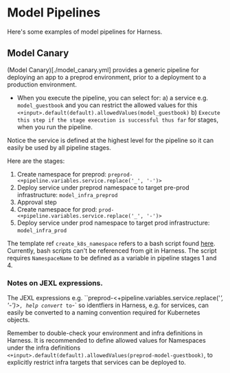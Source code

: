 # Model Pipelines

Here's some examples of model pipelines for Harness. 

## Model Canary

(Model Canary)[./model_canary.yml] provides a generic pipeline for deploying an app to a preprod environment, prior to a deployment to a production environment.

- When you execute the pipeline, you can select for:
a)  a service e.g. `model_guestbook` and you can restrict the allowed values for this `<+input>.default(default).allowedValues(model_guestbook)`
b) `Execute this step if the stage execution is successful thus far` for stages, when you run the pipeline. 

Notice the service is defined at the highest level for the pipeline so it can easily be used by all pipeline stages.

Here are the stages:

1. Create namespace for preprod: `preprod-<+pipeline.variables.service.replace('_', '-')>`
2. Deploy service under preprod namespace to target pre-prod infrastructure: `model_infra_preprod`
3. Approval step
4. Create namespace for prod: `prod-<+pipeline.variables.service.replace('_', '-')>`
5. Deploy service under prod namespace to target prod infrastructure: `model_infra_prod`


The template ref `create_k8s_namespace` refers to a bash script found [here](script_templates/create_namespace.sh). Currently, bash scripts can't be referenced from git in Harness. The script requires `NamespaceName` to be defined as a variable in pipeline stages 1 and 4. 

### Notes on JEXL expressions. 

The JEXL expressions e.g. ``preprod-<+pipeline.variables.service.replace('_', '-')>`, help convert `_` to `-` so identfiers in Harness, e.g. for services, can easily be converted to a naming convention required for Kubernetes objects.

Remember to double-check your environment and infra definitions in Harness. It is recommended to define allowed values for Namespaces under the infra definitions `<+input>.default(default).allowedValues(preprod-model-guestbook)`, to explicitly restrict infra targets that services can be deployed to. 



